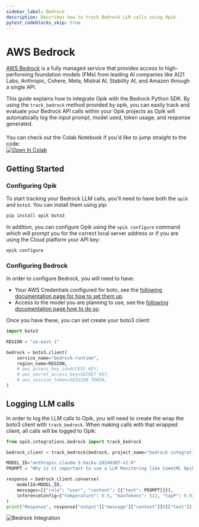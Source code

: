 ```yaml
---
sidebar_label: Bedrock
description: Describes how to track Bedrock LLM calls using Opik
pytest_codeblocks_skip: true
---
```


# AWS Bedrock

[AWS Bedrock](https://aws.amazon.com/bedrock/) is a fully managed service that provides access to high-performing foundation models (FMs) from leading AI companies like AI21 Labs, Anthropic, Cohere, Meta, Mistral AI, Stability AI, and Amazon through a single API.

This guide explains how to integrate Opik with the Bedrock Python SDK. By using the `track_bedrock` method provided by opik, you can easily track and evaluate your Bedrock API calls within your Opik projects as Opik will automatically log the input prompt, model used, token usage, and response generated.

<div style="display: flex; align-items: center; flex-wrap: wrap; margin: 20px 0;">
  <span style="margin-right: 10px;">You can check out the Colab Notebook if you'd like to jump straight to the code:</span>
  <a href="https://colab.research.google.com/github/comet-ml/opik/blob/main/apps/opik-documentation/documentation/docs/cookbook/bedrock.ipynb" target="_blank" rel="noopener noreferrer">
    <img src="https://colab.research.google.com/assets/colab-badge.svg" alt="Open In Colab" style="vertical-align: middle;"/>
  </a>
</div>

## Getting Started

### Configuring Opik

To start tracking your Bedrock LLM calls, you'll need to have both the `opik` and `boto3`. You can install them using pip:

```bash
pip install opik boto3
```

In addition, you can configure Opik using the `opik configure` command which will prompt you for the correct local server address or if you are using the Cloud platform your API key:

```bash
opik configure
```

### Configuring Bedrock

In order to configure Bedrock, you will need to have:

- Your AWS Credentials configured for boto, see the [following documentation page for how to set them up](https://boto3.amazonaws.com/v1/documentation/api/latest/guide/credentials.html).
- Access to the model you are planning to use, see the [following documentation page how to do so](https://docs.aws.amazon.com/bedrock/latest/userguide/model-access-modify.html).

Once you have these, you can set create your boto3 client:

```python
import boto3

REGION = "us-east-1"

bedrock = boto3.client(
    service_name="bedrock-runtime",
    region_name=REGION,
    # aws_access_key_id=ACCESS_KEY,
    # aws_secret_access_key=SECRET_KEY,
    # aws_session_token=SESSION_TOKEN,
)
```

## Logging LLM calls

In order to log the LLM calls to Opik, you will need to create the wrap the boto3 client with `track_bedrock`. When making calls with that wrapped client, all calls will be logged to Opik:

```python
from opik.integrations.bedrock import track_bedrock

bedrock_client = track_bedrock(bedrock, project_name="bedrock-integration-demo")

MODEL_ID="anthropic.claude-3-haiku-20240307-v1:0"
PROMPT = "Why is it important to use a LLM Monitoring like CometML Opik tool that allows you to log traces and spans when working with LLM Models hosted on AWS Bedrock?"

response = bedrock_client.converse(
    modelId=MODEL_ID,
    messages=[{"role": "user", "content": [{"text": PROMPT}]}],
    inferenceConfig={"temperature": 0.5, "maxTokens": 512, "topP": 0.9},
)
print("Response", response["output"]["message"]["content"][0]["text"])
```

![Bedrock Integration](/img/cookbook/bedrock_trace_cookbook.png)
